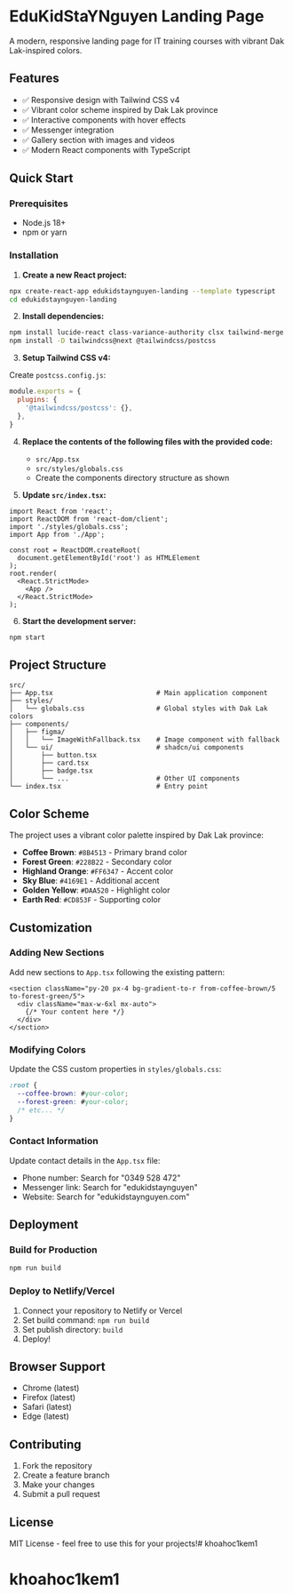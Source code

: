 # EduKidStaYNguyen Landing Page

A modern, responsive landing page for IT training courses with vibrant Dak Lak-inspired colors.

## Features

- ✅ Responsive design with Tailwind CSS v4
- ✅ Vibrant color scheme inspired by Dak Lak province
- ✅ Interactive components with hover effects
- ✅ Messenger integration
- ✅ Gallery section with images and videos
- ✅ Modern React components with TypeScript

## Quick Start

### Prerequisites

- Node.js 18+ 
- npm or yarn

### Installation

1. **Create a new React project:**
```bash
npx create-react-app edukidstaynguyen-landing --template typescript
cd edukidstaynguyen-landing
```

2. **Install dependencies:**
```bash
npm install lucide-react class-variance-authority clsx tailwind-merge
npm install -D tailwindcss@next @tailwindcss/postcss
```

3. **Setup Tailwind CSS v4:**

Create `postcss.config.js`:
```javascript
module.exports = {
  plugins: {
    '@tailwindcss/postcss': {},
  },
}
```

4. **Replace the contents of the following files with the provided code:**
   - `src/App.tsx`
   - `src/styles/globals.css`
   - Create the components directory structure as shown

5. **Update `src/index.tsx`:**
```tsx
import React from 'react';
import ReactDOM from 'react-dom/client';
import './styles/globals.css';
import App from './App';

const root = ReactDOM.createRoot(
  document.getElementById('root') as HTMLElement
);
root.render(
  <React.StrictMode>
    <App />
  </React.StrictMode>
);
```

6. **Start the development server:**
```bash
npm start
```

## Project Structure

```
src/
├── App.tsx                          # Main application component
├── styles/
│   └── globals.css                  # Global styles with Dak Lak colors
├── components/
│   ├── figma/
│   │   └── ImageWithFallback.tsx    # Image component with fallback
│   └── ui/                          # shadcn/ui components
│       ├── button.tsx
│       ├── card.tsx
│       ├── badge.tsx
│       └── ...                      # Other UI components
└── index.tsx                        # Entry point
```

## Color Scheme

The project uses a vibrant color palette inspired by Dak Lak province:

- **Coffee Brown**: `#8B4513` - Primary brand color
- **Forest Green**: `#228B22` - Secondary color  
- **Highland Orange**: `#FF6347` - Accent color
- **Sky Blue**: `#4169E1` - Additional accent
- **Golden Yellow**: `#DAA520` - Highlight color
- **Earth Red**: `#CD853F` - Supporting color

## Customization

### Adding New Sections
Add new sections to `App.tsx` following the existing pattern:

```tsx
<section className="py-20 px-4 bg-gradient-to-r from-coffee-brown/5 to-forest-green/5">
  <div className="max-w-6xl mx-auto">
    {/* Your content here */}
  </div>
</section>
```

### Modifying Colors
Update the CSS custom properties in `styles/globals.css`:

```css
:root {
  --coffee-brown: #your-color;
  --forest-green: #your-color;
  /* etc... */
}
```

### Contact Information
Update contact details in the `App.tsx` file:
- Phone number: Search for "0349 528 472"
- Messenger link: Search for "edukidstaynguyen"
- Website: Search for "edukidstaynguyen.com"

## Deployment

### Build for Production
```bash
npm run build
```

### Deploy to Netlify/Vercel
1. Connect your repository to Netlify or Vercel
2. Set build command: `npm run build`
3. Set publish directory: `build`
4. Deploy!

## Browser Support

- Chrome (latest)
- Firefox (latest)
- Safari (latest)
- Edge (latest)

## Contributing

1. Fork the repository
2. Create a feature branch
3. Make your changes
4. Submit a pull request

## License

MIT License - feel free to use this for your projects!# khoahoc1kem1
# khoahoc1kem1
